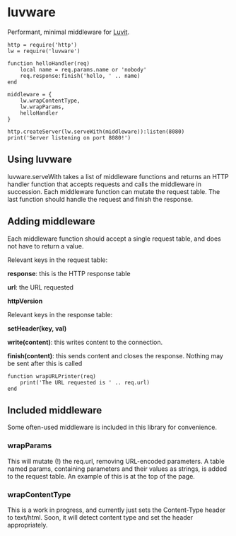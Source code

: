 # luvware

Performant, minimal middleware for [Luvit](https://github.com/luvit/luvit).

````
http = require('http')
lw = require('luvware')

function helloHandler(req)
	local name = req.params.name or 'nobody'
	req.response:finish('hello, ' .. name)
end

middleware = {
	lw.wrapContentType,
	lw.wrapParams,
	helloHandler
}

http.createServer(lw.serveWith(middleware)):listen(8080)
print('Server listening on port 8080!')
````

## Using luvware

luvware.serveWith takes a list of middleware functions and returns an HTTP handler function that accepts requests and calls the middleware in succession. Each middleware function can mutate the request table. The last function should handle the request and finish the response.

## Adding middleware

Each middleware function should accept a single request table, and does not have to return a value. 

Relevant keys in the request table:

**response**: this is the HTTP response table

**url**: the URL requested

**httpVersion**

Relevant keys in the response table:

**setHeader(key, val)**

**write(content)**: this writes content to the connection.

**finish(content)**: this sends content and closes the response. Nothing may be sent after this is called

````
function wrapURLPrinter(req)
	print('The URL requested is ' .. req.url)
end
````

## Included middleware

Some often-used middleware is included in this library for convenience.

### wrapParams

This will mutate (!) the req.url, removing URL-encoded parameters. A table named params, containing parameters and their values as strings, is added to the request table. An example of this is at the top of the page.

### wrapContentType

This is a work in progress, and currently just sets the Content-Type header to text/html. Soon, it will detect content type and set the header appropriately.
